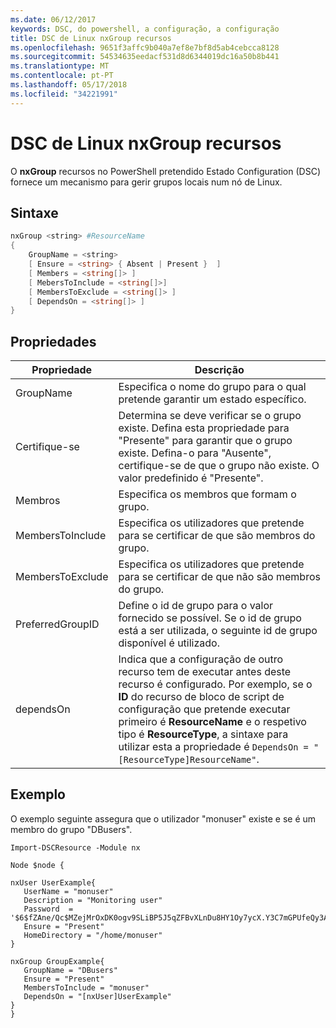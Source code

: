 ```yaml
---
ms.date: 06/12/2017
keywords: DSC, do powershell, a configuração, a configuração
title: DSC de Linux nxGroup recursos
ms.openlocfilehash: 9651f3affc9b040a7ef8e7bf8d5ab4cebcca8128
ms.sourcegitcommit: 54534635eedacf531d8d6344019dc16a50b8b441
ms.translationtype: MT
ms.contentlocale: pt-PT
ms.lasthandoff: 05/17/2018
ms.locfileid: "34221991"
---
```

# <a name="dsc-for-linux-nxgroup-resource"></a>DSC de Linux nxGroup recursos

O **nxGroup** recursos no PowerShell pretendido Estado Configuration (DSC) fornece um mecanismo para gerir grupos locais num nó de Linux.

## <a name="syntax"></a>Sintaxe

```powershell
nxGroup <string> #ResourceName
{
    GroupName = <string>
    [ Ensure = <string> { Absent | Present }  ]
    [ Members = <string[]> ]
    [ MebersToInclude = <string[]>]
    [ MembersToExclude = <string[]> ]
    [ DependsOn = <string[]> ]
}

```

## <a name="properties"></a>Propriedades

|  Propriedade |  Descrição |
|---|---|
| GroupName| Especifica o nome do grupo para o qual pretende garantir um estado específico.|
| Certifique-se| Determina se deve verificar se o grupo existe. Defina esta propriedade para "Presente" para garantir que o grupo existe. Defina-o para "Ausente", certifique-se de que o grupo não existe. O valor predefinido é "Presente".|
| Membros| Especifica os membros que formam o grupo.|
| MembersToInclude| Especifica os utilizadores que pretende para se certificar de que são membros do grupo.|
| MembersToExclude| Especifica os utilizadores que pretende para se certificar de que não são membros do grupo.|
| PreferredGroupID| Define o id de grupo para o valor fornecido se possível. Se o id de grupo está a ser utilizada, o seguinte id de grupo disponível é utilizado.|
| dependsOn | Indica que a configuração de outro recurso tem de executar antes deste recurso é configurado. Por exemplo, se o **ID** do recurso de bloco de script de configuração que pretende executar primeiro é **ResourceName** e o respetivo tipo é **ResourceType**, a sintaxe para utilizar esta a propriedade é `DependsOn = "[ResourceType]ResourceName"`.|

## <a name="example"></a>Exemplo

O exemplo seguinte assegura que o utilizador "monuser" existe e se é um membro do grupo "DBusers".

```
Import-DSCResource -Module nx

Node $node {

nxUser UserExample{
   UserName = "monuser"
   Description = "Monitoring user"
   Password  =    '$6$fZAne/Qc$MZejMrOxDK0ogv9SLiBP5J5qZFBvXLnDu8HY1Oy7ycX.Y3C7mGPUfeQy3A82ev3zIabhDQnj2ayeuGn02CqE/0'
   Ensure = "Present"
   HomeDirectory = "/home/monuser"
}

nxGroup GroupExample{
   GroupName = "DBusers"
   Ensure = "Present"
   MembersToInclude = "monuser"
   DependsOn = "[nxUser]UserExample"
}
}
```
